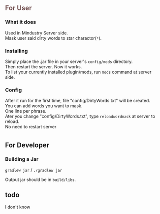 ## <font color="#775555">For User</font>
### What it does
Used in Mindustry Server side.<br />
Mask user said dirty words to star charactor(`*`).<br />

### Installing

Simply place the .jar file
in your server's `config/mods` directory.<br />
Then restart the server. Now it works.<br />
To list your currently installed plugin/mods, run `mods` command at server side.
### Config
After it run for the first time, file "config/DirtyWords.txt" will be created.<br />
You can add words you want to mask.<br />
One line per phrase.<br />
Ater you change "config/DirtyWords.txt", type `reloadwordmask` at server to reload.<br />
No need to restart server<br />

#
#
## For Developer
### Building a Jar

`gradlew jar` / `./gradlew jar`

Output jar should be in `build/libs`.


## todo
I don't know

